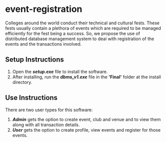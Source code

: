 # event-registration

Colleges around the world conduct their technical and cultural fests. These fests usually
contain a plethora of events which are required to be managed efficiently for the fest being a
success. So, we propose the use of distributed database management system to deal with
registration of the events and the transactions involved.

## Setup Instructions

<ol>
<li>Open the <b><i>setup.exe</i></b> file to install the software.</li>
<li>After installing, run the <b><i>dbms_v1.exe</i></b> file in the <b>'Final'</b> folder at the install directory.</li>
</ol>

## Use Instructions

There are two user types for this software:
<ol>
<li><b><i>Admin</i></b> gets the option to create event, club and venue and to view
them along with all transaction details.</li>
<li><b><i>User</i></b> gets the option to create profile, view events and register for
those events.</li>
</ol>
